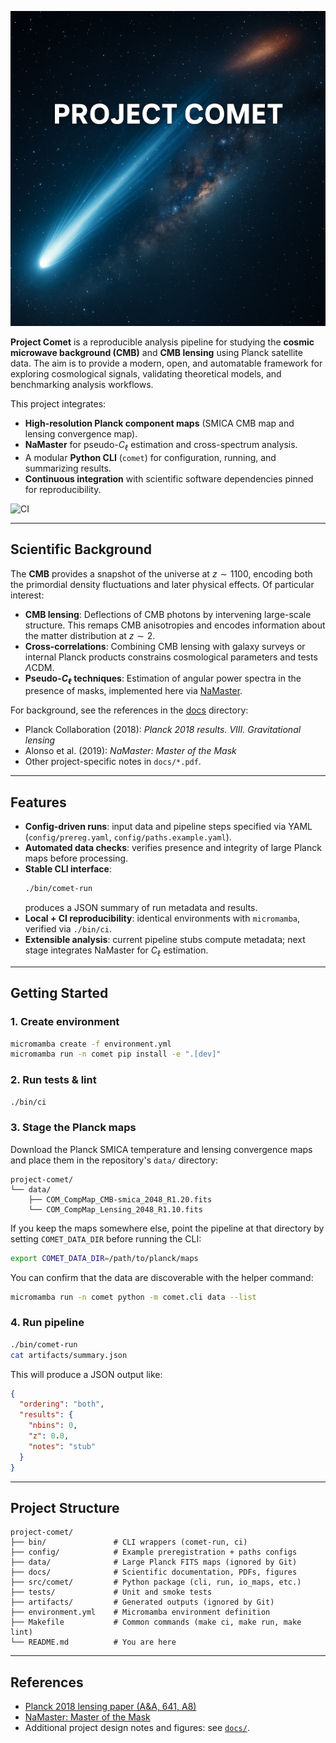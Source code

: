 ![Project Comet](docs/project-comet.png)

**Project Comet** is a reproducible analysis pipeline for studying the **cosmic microwave background (CMB)** and **CMB lensing** using Planck satellite data. The aim is to provide a modern, open, and automatable framework for exploring cosmological signals, validating theoretical models, and benchmarking analysis workflows.

This project integrates:
- **High-resolution Planck component maps** (SMICA CMB map and lensing convergence map).
- **NaMaster** for pseudo-$C_\ell$ estimation and cross-spectrum analysis.
- A modular **Python CLI** (`comet`) for configuration, running, and summarizing results.
- **Continuous integration** with scientific software dependencies pinned for reproducibility.

![CI](https://github.com/ajhewitt/project-comet/actions/workflows/ci.yaml/badge.svg?branch=main)

---

## Scientific Background

The **CMB** provides a snapshot of the universe at $z \sim 1100$, encoding both the primordial density fluctuations and later physical effects. Of particular interest:

- **CMB lensing**: Deflections of CMB photons by intervening large-scale structure. This remaps CMB anisotropies and encodes information about the matter distribution at $z \sim 2$.
- **Cross-correlations**: Combining CMB lensing with galaxy surveys or internal Planck products constrains cosmological parameters and tests $\Lambda$CDM.
- **Pseudo-$C_\ell$ techniques**: Estimation of angular power spectra in the presence of masks, implemented here via [NaMaster](https://namaster.readthedocs.io).

For background, see the references in the [docs](docs/) directory:
- Planck Collaboration (2018): *Planck 2018 results. VIII. Gravitational lensing*
- Alonso et al. (2019): *NaMaster: Master of the Mask*
- Other project-specific notes in `docs/*.pdf`.

---

## Features

- **Config-driven runs**: input data and pipeline steps specified via YAML (`config/prereg.yaml`, `config/paths.example.yaml`).
- **Automated data checks**: verifies presence and integrity of large Planck maps before processing.
- **Stable CLI interface**:
  ```bash
  ./bin/comet-run
  ```
  produces a JSON summary of run metadata and results.
- **Local + CI reproducibility**: identical environments with `micromamba`, verified via `./bin/ci`.
- **Extensible analysis**: current pipeline stubs compute metadata; next stage integrates NaMaster for $C_\ell$ estimation.

---

## Getting Started

### 1. Create environment
```bash
micromamba create -f environment.yml
micromamba run -n comet pip install -e ".[dev]"
```

### 2. Run tests & lint
```bash
./bin/ci
```

### 3. Stage the Planck maps

Download the Planck SMICA temperature and lensing convergence maps and place
them in the repository's `data/` directory:

```
project-comet/
└── data/
    ├── COM_CompMap_CMB-smica_2048_R1.20.fits
    └── COM_CompMap_Lensing_2048_R1.10.fits
```

If you keep the maps somewhere else, point the pipeline at that directory by
setting `COMET_DATA_DIR` before running the CLI:

```bash
export COMET_DATA_DIR=/path/to/planck/maps
```

You can confirm that the data are discoverable with the helper command:

```bash
micromamba run -n comet python -m comet.cli data --list
```

### 4. Run pipeline
```bash
./bin/comet-run
cat artifacts/summary.json
```

This will produce a JSON output like:
```json
{
  "ordering": "both",
  "results": {
    "nbins": 0,
    "z": 0.0,
    "notes": "stub"
  }
}
```

---

## Project Structure

```
project-comet/
├── bin/               # CLI wrappers (comet-run, ci)
├── config/            # Example preregistration + paths configs
├── data/              # Large Planck FITS maps (ignored by Git)
├── docs/              # Scientific documentation, PDFs, figures
├── src/comet/         # Python package (cli, run, io_maps, etc.)
├── tests/             # Unit and smoke tests
├── artifacts/         # Generated outputs (ignored by Git)
├── environment.yml    # Micromamba environment definition
├── Makefile           # Common commands (make ci, make run, make lint)
└── README.md          # You are here
```

---

## References

- [Planck 2018 lensing paper (A&A, 641, A8)](https://arxiv.org/abs/1807.06210)
- [NaMaster: Master of the Mask](https://arxiv.org/abs/1809.09603)
- Additional project design notes and figures: see [`docs/`](docs/).
